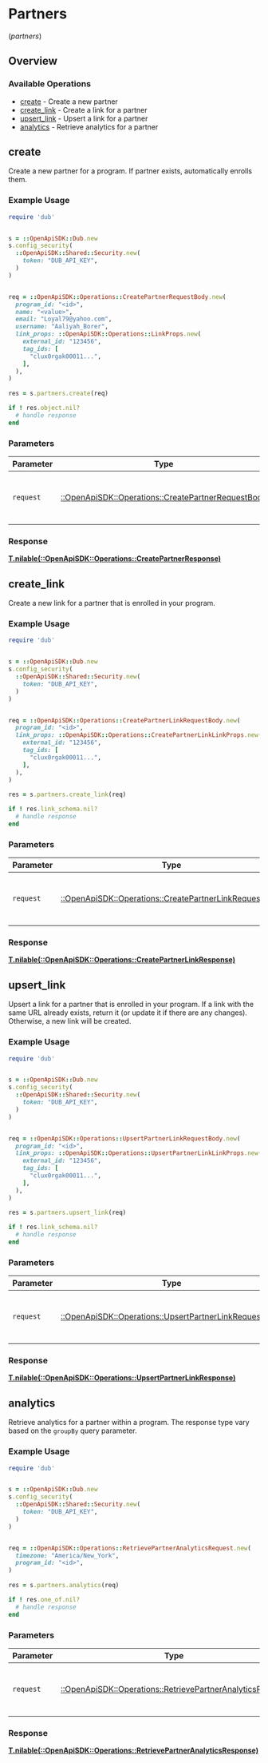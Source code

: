 # Partners
(*partners*)

## Overview

### Available Operations

* [create](#create) - Create a new partner
* [create_link](#create_link) - Create a link for a partner
* [upsert_link](#upsert_link) - Upsert a link for a partner
* [analytics](#analytics) - Retrieve analytics for a partner

## create

Create a new partner for a program. If partner exists, automatically enrolls them.

### Example Usage

```ruby
require 'dub'


s = ::OpenApiSDK::Dub.new
s.config_security(
  ::OpenApiSDK::Shared::Security.new(
    token: "DUB_API_KEY",
  )
)


req = ::OpenApiSDK::Operations::CreatePartnerRequestBody.new(
  program_id: "<id>",
  name: "<value>",
  email: "Loyal79@yahoo.com",
  username: "Aaliyah_Borer",
  link_props: ::OpenApiSDK::Operations::LinkProps.new(
    external_id: "123456",
    tag_ids: [
      "clux0rgak00011...",
    ],
  ),
)
    
res = s.partners.create(req)

if ! res.object.nil?
  # handle response
end

```

### Parameters

| Parameter                                                                                                 | Type                                                                                                      | Required                                                                                                  | Description                                                                                               |
| --------------------------------------------------------------------------------------------------------- | --------------------------------------------------------------------------------------------------------- | --------------------------------------------------------------------------------------------------------- | --------------------------------------------------------------------------------------------------------- |
| `request`                                                                                                 | [::OpenApiSDK::Operations::CreatePartnerRequestBody](../../models/operations/createpartnerrequestbody.md) | :heavy_check_mark:                                                                                        | The request object to use for the request.                                                                |

### Response

**[T.nilable(::OpenApiSDK::Operations::CreatePartnerResponse)](../../models/operations/createpartnerresponse.md)**



## create_link

Create a new link for a partner that is enrolled in your program.

### Example Usage

```ruby
require 'dub'


s = ::OpenApiSDK::Dub.new
s.config_security(
  ::OpenApiSDK::Shared::Security.new(
    token: "DUB_API_KEY",
  )
)


req = ::OpenApiSDK::Operations::CreatePartnerLinkRequestBody.new(
  program_id: "<id>",
  link_props: ::OpenApiSDK::Operations::CreatePartnerLinkLinkProps.new(
    external_id: "123456",
    tag_ids: [
      "clux0rgak00011...",
    ],
  ),
)
    
res = s.partners.create_link(req)

if ! res.link_schema.nil?
  # handle response
end

```

### Parameters

| Parameter                                                                                                         | Type                                                                                                              | Required                                                                                                          | Description                                                                                                       |
| ----------------------------------------------------------------------------------------------------------------- | ----------------------------------------------------------------------------------------------------------------- | ----------------------------------------------------------------------------------------------------------------- | ----------------------------------------------------------------------------------------------------------------- |
| `request`                                                                                                         | [::OpenApiSDK::Operations::CreatePartnerLinkRequestBody](../../models/operations/createpartnerlinkrequestbody.md) | :heavy_check_mark:                                                                                                | The request object to use for the request.                                                                        |

### Response

**[T.nilable(::OpenApiSDK::Operations::CreatePartnerLinkResponse)](../../models/operations/createpartnerlinkresponse.md)**



## upsert_link

Upsert a link for a partner that is enrolled in your program. If a link with the same URL already exists, return it (or update it if there are any changes). Otherwise, a new link will be created.

### Example Usage

```ruby
require 'dub'


s = ::OpenApiSDK::Dub.new
s.config_security(
  ::OpenApiSDK::Shared::Security.new(
    token: "DUB_API_KEY",
  )
)


req = ::OpenApiSDK::Operations::UpsertPartnerLinkRequestBody.new(
  program_id: "<id>",
  link_props: ::OpenApiSDK::Operations::UpsertPartnerLinkLinkProps.new(
    external_id: "123456",
    tag_ids: [
      "clux0rgak00011...",
    ],
  ),
)
    
res = s.partners.upsert_link(req)

if ! res.link_schema.nil?
  # handle response
end

```

### Parameters

| Parameter                                                                                                         | Type                                                                                                              | Required                                                                                                          | Description                                                                                                       |
| ----------------------------------------------------------------------------------------------------------------- | ----------------------------------------------------------------------------------------------------------------- | ----------------------------------------------------------------------------------------------------------------- | ----------------------------------------------------------------------------------------------------------------- |
| `request`                                                                                                         | [::OpenApiSDK::Operations::UpsertPartnerLinkRequestBody](../../models/operations/upsertpartnerlinkrequestbody.md) | :heavy_check_mark:                                                                                                | The request object to use for the request.                                                                        |

### Response

**[T.nilable(::OpenApiSDK::Operations::UpsertPartnerLinkResponse)](../../models/operations/upsertpartnerlinkresponse.md)**



## analytics

Retrieve analytics for a partner within a program. The response type vary based on the `groupBy` query parameter.

### Example Usage

```ruby
require 'dub'


s = ::OpenApiSDK::Dub.new
s.config_security(
  ::OpenApiSDK::Shared::Security.new(
    token: "DUB_API_KEY",
  )
)


req = ::OpenApiSDK::Operations::RetrievePartnerAnalyticsRequest.new(
  timezone: "America/New_York",
  program_id: "<id>",
)
    
res = s.partners.analytics(req)

if ! res.one_of.nil?
  # handle response
end

```

### Parameters

| Parameter                                                                                                               | Type                                                                                                                    | Required                                                                                                                | Description                                                                                                             |
| ----------------------------------------------------------------------------------------------------------------------- | ----------------------------------------------------------------------------------------------------------------------- | ----------------------------------------------------------------------------------------------------------------------- | ----------------------------------------------------------------------------------------------------------------------- |
| `request`                                                                                                               | [::OpenApiSDK::Operations::RetrievePartnerAnalyticsRequest](../../models/operations/retrievepartneranalyticsrequest.md) | :heavy_check_mark:                                                                                                      | The request object to use for the request.                                                                              |

### Response

**[T.nilable(::OpenApiSDK::Operations::RetrievePartnerAnalyticsResponse)](../../models/operations/retrievepartneranalyticsresponse.md)**

